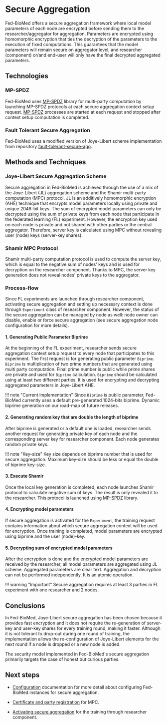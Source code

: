 # Secure Aggregation

Fed-BioMed offers a secure aggregation framework where local model parameters of each node are encrypted before sending
them to the researcher/aggregator for aggregation. Parameters are encrypted using homomorphic encryption that
ties the decryption of the parameters to the execution of fixed computations. This guarantees that the model parameters will remain secure
on aggregator level, and researcher (component) or/and end-user will only have the final decrypted aggregated parameters.

## Technologies

### MP-SPDZ

Fed-BioMed uses [MP-SPDZ](https://github.com/data61/MP-SPDZ) library for multi-party computation by launching MP-SPDZ
protocols at each secure aggregation context setup request. [MP-SPDZ](https://github.com/data61/MP-SPDZ) processes are
started at each request and stopped after context setup computation is completed.

### Fault Tolerant Secure Aggregation

Fed-BioMed uses a modified version of  Joye-Libert scheme implementation from
repository [fault-tolerant-secure-agg](https://github.com/MohamadMansouri/fault-tolerant-secure-agg).


## Methods and Techniques

### Joye-Libert Secure Aggregation Scheme

Secure aggregation in Fed-BioMed is achieved through the use of a mix of the Joye-Libert (JL) aggregation scheme and
the Shamir multi-party computation (MPC) protocol. JL is an additively homomorphic encryption (AHE) technique that encrypts model
parameters locally using private and unique 2048-bit keys. The sum of encrypted model parameters can only be
decrypted using the sum of private keys from each node that participate in the federated learning (FL) experiment.
However, the encryption key used on each node is private and not shared with other parties or the central aggregator.
Therefore, server key is calculated using MPC without revealing user (node) keys (server-key shares).

### Shamir MPC Protocol

Shamir multi-party computation protocol is used to compute the server key, which is equal to the negative sum of
nodes' keys and is used for decryption on the researcher component. Thanks to MPC, the server key generation does not reveal nodes' private keys to the aggregator.


### Process-flow

Since FL experiments are launched through researcher component, activating secure aggregation and setting up necessary
context is done through `Experiment` class of researcher component. However, the status of the secure aggregation
can be managed by node as well: node owner can disable, enable or force secure aggregation (see secure aggregation
node configuration for more details).


#### 1. Generating Public Parameter Biprime

At the beginning of the FL experiment, researcher sends secure aggregation context setup request to every node that
participates to this experiment. The first request is for generating public parameter `Biprime`. `Biprime` is
multiplication of two prime numbers that are generated using multi party computation. Final prime number is public
while prime shares are private and used for `Biprime` calculation. `Biprime` should be calculated using at least two
different parties. It is used for encrypting and decrypting aggregated parameters in Joye-Libert AHE.

!!! note "Current implementation"
    Since `Biprime` is public parameter, Fed-BioMed currently uses a default pre-generated 1024-bits biprime. Dynamic biprime
    generation on our road-map of future releases.

#### 2. Generating random key that are double the length of biprime

After biprime is generated or a default one is loaded, researcher sends another request for generating private key of
each node and the corresponding server key for researcher component. Each node generates random private keys.

!!! note "Key-size"
    Key size depends on biprime number that is used for secure aggregation. Maximum key-size should be less or equal
    the double of biprime key-size.

#### 3. Execute Shamir

Once the local key generation is completed, each node launches Shamir protocol to calculate negative sum of keys.
The result is only revealed it to the researcher.
This protocol is launched using [MP-SPDZ](#mp-spdz) library.

#### 4. Encrypting model parameters

If secure aggregation is activated for the `Experiment`, the training request contains information about which secure aggregation
context will be used for encryption. Once training is completed, model parameters are encrypted using biprime
and the user (node)-key.

#### 5. Decrypting sum of encrypted model parameters

After the encryption is done and the encrypted model parameters are received by the researcher, all model parameters
are aggregated using JL scheme. Aggregated parameters are clear text. Aggregation and decryption can not be performed
independently. It is an atomic operation.

!!! warning "Important"
    Secure aggregation requires at least 3 parties in FL experiment with one researcher and 2 nodes.


## Conclusions

In Fed-BioMed, Joye-Libert secure aggregation has been chosen because it provides fast encryption and it does not require the re-generation
of server-key and user-key shares for every training round, making it faster. Although it is not tolerant to drop-out
during one round of training, the implementation allows the re-configuration of Joye-Libert elements for the
next round if a node is dropped or a new node is added.

The security model implemented in Fed-BioMed's secure aggregation primarily targets the case of honest but curious parties.


## Next steps

- [Configuration](./configuration.md) documentation for more detail about configuring Fed-BioMed
  instances for secure aggregation.

- [Certificate and party registration](./certificate-registration.md) for MPC.

- [Activating secure aggregation](./researcher-interface.md) for the training through researcher component.

